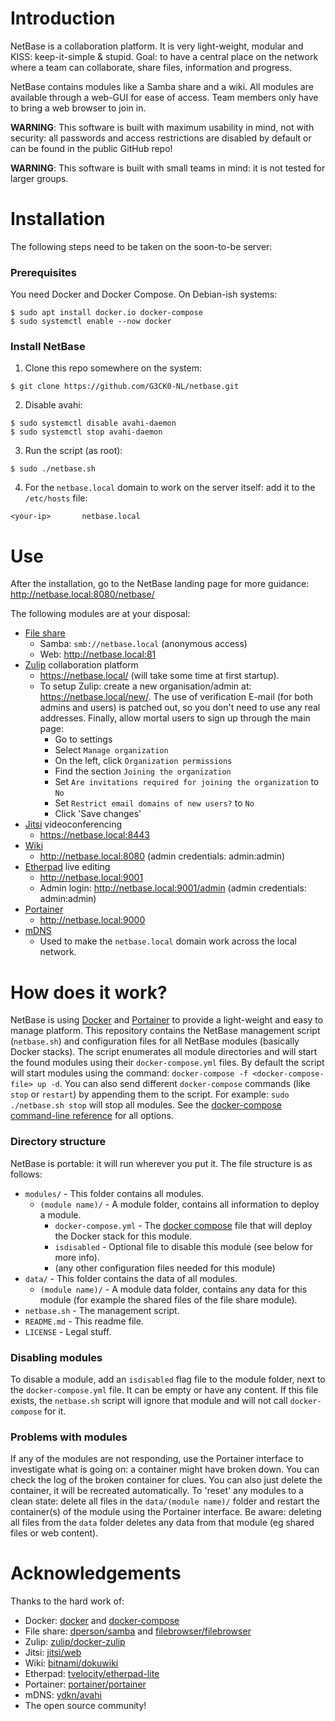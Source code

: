 # Introduction
NetBase is a collaboration platform. It is very light-weight, modular and KISS: keep-it-simple & stupid.
Goal: to have a central place on the network where a team can collaborate, share files, information and progress.

NetBase contains modules like a Samba share and a wiki. All modules are available through a web-GUI for ease of access.
Team members only have to bring a web browser to join in.

**WARNING**: This software is built with maximum usability in mind, not with security: all passwords and access restrictions are disabled by default or can be found in the public GitHub repo!

**WARNING**: This software is built with small teams in mind: it is not tested for larger groups.


# Installation
The following steps need to be taken on the soon-to-be server:

### Prerequisites
You need Docker and Docker Compose. On Debian-ish systems:
```
$ sudo apt install docker.io docker-compose
$ sudo systemctl enable --now docker
```

### Install NetBase
1. Clone this repo somewhere on the system:
```
$ git clone https://github.com/G3CK0-NL/netbase.git
```
2. Disable avahi:
```
$ sudo systemctl disable avahi-daemon
$ sudo systemctl stop avahi-daemon
```
3. Run the script (as root):
```
$ sudo ./netbase.sh
```
4. For the `netbase.local` domain to work on the server itself: add it to the `/etc/hosts` file:
```
<your-ip>       netbase.local
```


# Use
After the installation, go to the NetBase landing page for more guidance:  
http://netbase.local:8080/netbase/

The following modules are at your disposal:

* [File share](https://en.wikipedia.org/wiki/Samba_(software))
  * Samba: `smb://netbase.local` (anonymous access)
  * Web: http://netbase.local:81
* [Zulip](https://zulip.com/) collaboration platform
  * https://netbase.local/ (will take some time at first startup).
  * To setup Zulip: create a new organisation/admin at: https://netbase.local/new/.
    The use of verification E-mail (for both admins and users) is patched out, so you don't need to use any real addresses.
    Finally, allow mortal users to sign up through the main page:
    * Go to settings
    * Select `Manage organization`
    * On the left, click `Organization permissions`
    * Find the section `Joining the organization`
    * Set `Are invitations required for joining the organization` to `No`
    * Set `Restrict email domains of new users?` to `No`
    * Click 'Save changes'
* [Jitsi](https://meet.jit.si/) videoconferencing
  * https://netbase.local:8443
* [Wiki](https://www.dokuwiki.org/)
  * http://netbase.local:8080 (admin credentials: admin:admin)
* [Etherpad](https://etherpad.org/) live editing
  * http://netbase.local:9001
  * Admin login: http://netbase.local:9001/admin (admin credentials: admin:admin)
* [Portainer](https://www.portainer.io/)
  * http://netbase.local:9000
* [mDNS](https://en.wikipedia.org/wiki/Zero-configuration_networking#DNS-based_service_discovery)
  * Used to make the `netbase.local` domain work across the local network.

# How does it work?
NetBase is using [Docker](https://www.docker.com) and [Portainer](https://portainer.io/) to provide a light-weight and easy to manage platform.
This repository contains the NetBase management script (`netbase.sh`) and configuration files for all NetBase modules (basically Docker stacks).
The script enumerates all module directories and will start the found modules using their `docker-compose.yml` files.
By default the script will start modules using the command: `docker-compose -f <docker-compose-file> up -d`.
You can also send different `docker-compose` commands (like `stop` or `restart`) by appending them to the script.
For example: `sudo ./netbase.sh stop` will stop all modules. See the [docker-compose command-line reference](https://docs.docker.com/compose/reference/) for all options.

### Directory structure
NetBase is portable: it will run wherever you put it. The file structure is as follows:
* `modules/` - This folder contains all modules.
  * `(module name)/` - A module folder, contains all information to deploy a module.
    * `docker-compose.yml` - The [docker compose](https://docs.docker.com/compose) file that will deploy the Docker stack for this module.
    * `isdisabled` - Optional file to disable this module (see below for more info).
    * (any other configuration files needed for this module)
* `data/` - This folder contains the data of all modules.
  * `(module name)/` - A module data folder, contains any data for this module (for example the shared files of the file share module).
* `netbase.sh` - The management script.
* `README.md` - This readme file.
* `LICENSE` - Legal stuff.

### Disabling modules
To disable a module, add an `isdisabled` flag file to the module folder, next to the `docker-compose.yml` file. It can be empty or have any content.
If this file exists, the `netbase.sh` script will ignore that module and will not call `docker-compose` for it.

### Problems with modules
If any of the modules are not responding, use the Portainer interface to investigate what is going on: a container might have broken down. You can check the log of the broken container for clues. You can also just delete the container, it will be recreated automatically.
To 'reset' any modules to a clean state: delete all files in the `data/(module name)/` folder and restart the container(s) of the module using the Portainer interface. Be aware: deleting all files from the `data` folder deletes any data from that module (eg shared files or web content).


# Acknowledgements
Thanks to the hard work of:
* Docker: [docker](https://www.docker.com) and [docker-compose](https://docs.docker.com/compose)
* File share: [dperson/samba](https://hub.docker.com/r/dperson/samba) and [filebrowser/filebrowser](https://hub.docker.com/r/filebrowser/filebrowser)
* Zulip: [zulip/docker-zulip](https://hub.docker.com/r/zulip/docker-zulip)
* Jitsi: [jitsi/web](https://hub.docker.com/r/jitsi/web)
* Wiki: [bitnami/dokuwiki](https://hub.docker.com/r/bitnami/dokuwiki)
* Etherpad: [tvelocity/etherpad-lite](https://hub.docker.com/r/tvelocity/etherpad-lite)
* Portainer: [portainer/portainer](https://hub.docker.com/r/portainer/portainer)
* mDNS: [ydkn/avahi](https://hub.docker.com/r/ydkn/avahi)
* The open source community!
